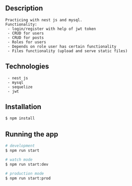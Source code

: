 ## Description

```
Practicing with nest js and mysql.
Functionality:
 - login/register with help of jwt token
 - CRUD for users
 - CRUD for posts
 - Roles for users
 - Depends on role user has certain functionality
 - Files functionality (upload and serve static files)
```

## Technologies

```
 - nest js
 - mysql
 - sequelize
 - jwt
```

## Installation

```bash
$ npm install
```

## Running the app

```bash
# development
$ npm run start

# watch mode
$ npm run start:dev

# production mode
$ npm run start:prod
```
